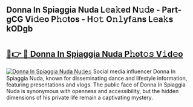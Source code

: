 ## Donna In Spiaggia Nuda L𝚎a𝚔ed N𝚞𝚍e - Part-gCG Vi𝚍𝚎o P𝚑𝚘tos - H𝚘𝚝 O𝚗𝚕yf𝚊ns L𝚎a𝚔s kODgb

# <h2><a href="http://kfcgbol.oniu.top/?m=Donna+In+Spiaggia+Nuda">🔗👉 🔴 Donna In Spiaggia Nuda P𝚑ot𝚘𝚜 V𝚒d𝚎o</a></h2>

[![Donna In Spiaggia Nuda Nu𝚍e𝚜](https://i.imgur.com/0qMVB7G.gif)](http://kfcgbol.oniu.top/?m=Donna+In+Spiaggia+Nuda)
Social media influencer Donna In Spiaggia Nuda, known for disseminating dance and lifestyle information, featuring presentations and vlogs. The public face of Donna In Spiaggia Nuda is synonymous with openness and accessibility, but the hidden dimensions of his private life remain a captivating mystery.  
